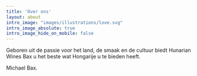 ```yaml
---
title: 'Over ons'
layout: about
intro_image: "images/illustrations/love.svg"
intro_image_absolute: true
intro_image_hide_on_mobile: false
---
```


Geboren uit de passie voor het land, de smaak en de cultuur biedt Hunarian Wines Bax u het beste wat Hongarije u te bieden heeft.

Michael Bax.
